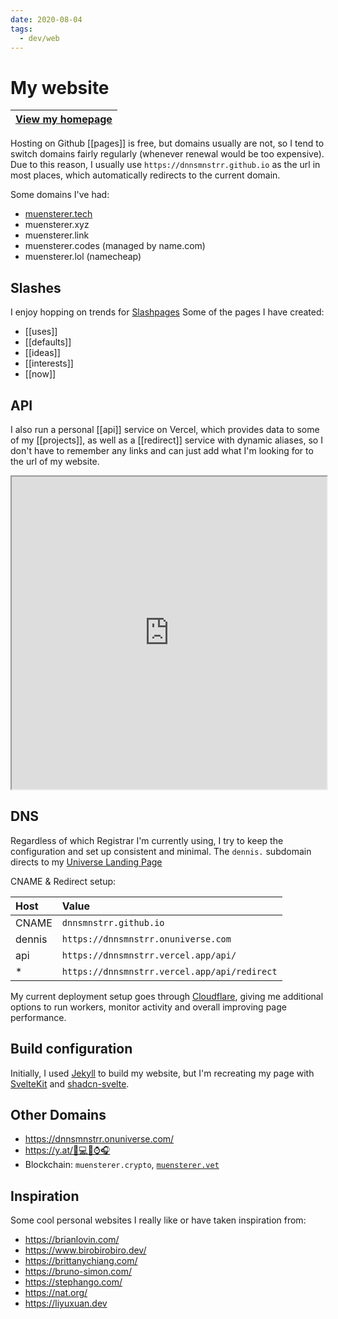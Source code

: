 ```yaml
---
date: 2020-08-04
tags:
  - dev/web
---
```

# My website

| [View my homepage](https://dnnsmnstrr.github.io) |
| ------------------------------------------------ |

Hosting on Github [[pages]] is free, but domains usually are not, so I tend to switch domains fairly regularly (whenever renewal would be too expensive). Due to this reason, I usually use `https://dnnsmnstrr.github.io` as the url in most places, which automatically redirects to the current domain.

Some domains I've had:
- [muensterer.tech](https://get.tech/search?DomainName=muensterer)
- muensterer.xyz
- muensterer.link
- muensterer.codes (managed by name.com)
- muensterer.lol (namecheap)

## Slashes 

I enjoy hopping on trends for [Slashpages](https://slashpages.net/) 
Some of the pages I have created:
- [[uses]]
- [[defaults]]
- [[ideas]]
- [[interests]]
- [[now]]

## API

I also run a personal [[api]] service on Vercel, which provides data to some of my [[projects]], as well as a [[redirect]] service with dynamic aliases, so I don't have to remember any links and can just add what I'm looking for to the url of my website.

<iframe src="https://dnnsmnstrr.github.io" title="Current website" width='100%' height='500px'></iframe>

## DNS

Regardless of which Registrar I'm currently using, I try to keep the configuration and set up consistent and minimal.
The `dennis.` subdomain directs to my [Universe Landing Page](https://dnnsmnstrr.onuniverse.com)

CNAME & Redirect setup:

| Host | Value |
| :------------- | :------------- |
| CNAME       | `dnnsmnstrr.github.io`       |
| dennis      | `https://dnnsmnstrr.onuniverse.com`   |
| api       | `https://dnnsmnstrr.vercel.app/api/`    |
| *       | `https://dnnsmnstrr.vercel.app/api/redirect`    |

My current deployment setup goes through [Cloudflare](https://dash.cloudflare.com), giving me additional options to run workers, monitor activity and overall improving page performance.

## Build configuration

Initially, I used [Jekyll](https://jekyllrb.com/) to build my website, but I'm recreating my page with [SvelteKit](https://kit.svelte.dev/) and [shadcn-svelte](https://www.shadcn-svelte.com/).

## Other Domains

- https://dnnsmnstrr.onuniverse.com/
- https://y.at/🤖💻📱⌚🎧
- Blockchain: `muensterer.crypto`, [`muensterer.vet`](https://muensterer.vet.ms/)

## Inspiration

Some cool personal websites I really like or have taken inspiration from:

- https://brianlovin.com/
- https://www.birobirobiro.dev/
- https://brittanychiang.com/
- https://bruno-simon.com/
- https://stephango.com/
- https://nat.org/
- https://liyuxuan.dev